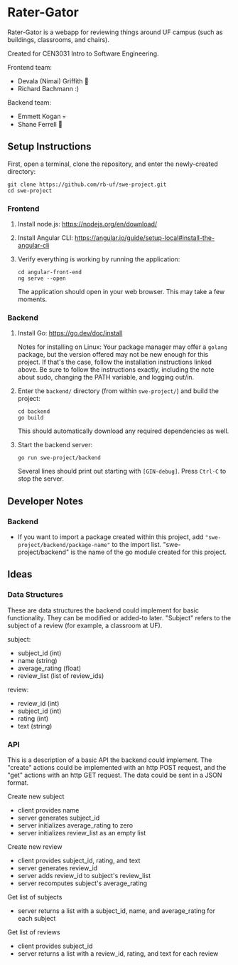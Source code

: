 # Rater-Gator

Rater-Gator is a webapp for reviewing things around UF campus (such as buildings, classrooms, and chairs).

Created for CEN3031 Intro to Software Engineering.

Frontend team:
- Devala (Nimai) Griffith :kangaroo: 
- Richard Bachmann :)

Backend team:
- Emmett Kogan :skull:
- Shane Ferrell :monkey:



## Setup Instructions

First, open a terminal, clone the repository, and enter the newly-created directory:
```
git clone https://github.com/rb-uf/swe-project.git
cd swe-project
```

### Frontend

1. Install node.js: https://nodejs.org/en/download/

2. Install Angular CLI: https://angular.io/guide/setup-local#install-the-angular-cli

3. Verify everything is working by running the application:
   ```
   cd angular-front-end
   ng serve --open
   ```
   The application should open in your web browser.
   This may take a few moments.

### Backend

1. Install Go: https://go.dev/doc/install
   
   Notes for installing on Linux:
   Your package manager may offer a `golang` package, but the version offered may not be new enough for this project.
   If that's the case, follow the installation instructions linked above.
   Be sure to follow the instructions exactly, including the note about sudo, changing the PATH variable, and logging out/in.

2. Enter the `backend/` directory (from within `swe-project/`) and build the project:
   ```
   cd backend
   go build
   ```
   This should automatically download any required dependencies as well.

3. Start the backend server:
   ```
   go run swe-project/backend
   ```
   Several lines should print out starting with `[GIN-debug]`.
   Press `Ctrl-C` to stop the server.



## Developer Notes

### Backend

- If you want to import a package created within this project, add `"swe-project/backend/package-name"` to the import list.
  "swe-project/backend" is the name of the go module created for this project.



## Ideas

### Data Structures

These are data structures the backend could implement for basic functionality.
They can be modified or added-to later.
"Subject" refers to the subject of a review (for example, a classroom at UF).

subject:
- subject_id (int)
- name (string)
- average_rating (float)
- review_list (list of review_ids)

review:
- review_id (int)
- subject_id (int)
- rating (int)
- text (string)

### API

This is a description of a basic API the backend could implement.
The "create" actions could be implemented with an http POST request, and the "get" actions with an http GET request.
The data could be sent in a JSON format.

Create new subject
- client provides name
- server generates subject_id
- server initializes average_rating to zero
- server initializes review_list as an empty list

Create new review
- client provides subject_id, rating, and text
- server generates review_id
- server adds review_id to subject's review_list
- server recomputes subject's average_rating

Get list of subjects
- server returns a list with a subject_id, name, and average_rating for each subject

Get list of reviews
- client provides subject_id
- server returns a list with a review_id, rating, and text for each review
